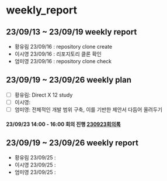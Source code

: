 # weekly_report

## 23/09/13 ~ 23/09/19 weekly report  
* 황유림 23/09/16 : repository clone create  
* 이시영 23/09/16 : 리포지토리 클론 확인  
* 엄미영 23/09/16 : repository clone check  

## 23/09/19 ~ 23/09/26 weekly plan  
- [ ] 황유림:  Direct X 12 study
- [ ] 이시영:  
- [ ] 엄미영:  전체적인 개발 범위 구축, 이를 기반한 제안서 다듬어 올려두기  

#### 23/09/23 14:00 - 16:00 회의 진행 [230923회의록](Meeting_report/report_230923.md)

## 23/09/19 ~ 23/09/26 weekly report
* 황유림 23/09/25 :
* 이시영 23/09/25 :
* 엄미영 23/09/25 :